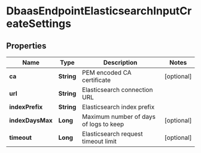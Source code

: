 

# DbaasEndpointElasticsearchInputCreateSettings


## Properties

| Name | Type | Description | Notes |
|------------ | ------------- | ------------- | -------------|
|**ca** | **String** | PEM encoded CA certificate |  [optional] |
|**url** | **String** | Elasticsearch connection URL |  |
|**indexPrefix** | **String** | Elasticsearch index prefix |  |
|**indexDaysMax** | **Long** | Maximum number of days of logs to keep |  [optional] |
|**timeout** | **Long** | Elasticsearch request timeout limit |  [optional] |



